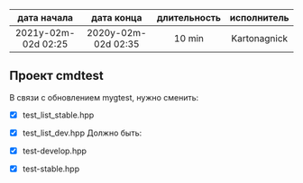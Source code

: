 
| дата начала         |   дата конца        | длительность  | исполнитель  |
|:-------------------:|:-------------------:|:-------------:|:------------:|
| 2021y-02m-02d 02:25 | 2020y-02m-02d 02:35 | 10 min        | Kartonagnick |

Проект cmdtest
---------------

В связи с обновлением mygtest, нужно сменить:
  - [x] test_list_stable.hpp
  - [x] test_list_dev.hpp
Должно быть:
  - [x] test-develop.hpp
  - [x] test-stable.hpp


     